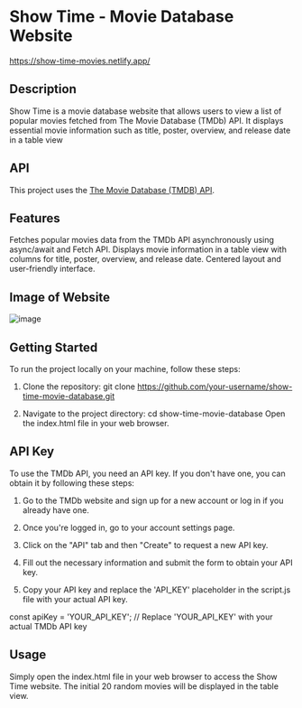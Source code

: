 # Show Time - Movie Database Website

https://show-time-movies.netlify.app/

## Description

Show Time is a movie database website that allows users to view a list of popular movies fetched from The Movie Database (TMDb) API. It displays essential movie information such as title, poster, overview, and release date in a table view

## API

This project uses the [The Movie Database (TMDB) API](https://developers.themoviedb.org/3/getting-started/introduction).

## Features

Fetches popular movies data from the TMDb API asynchronously using async/await and Fetch API.
Displays movie information in a table view with columns for title, poster, overview, and release date.
Centered layout and user-friendly interface.

## Image of Website

![image](https://github.com/user-attachments/assets/1c80ee63-28b2-4621-8819-ae95c01bbed3)

## Getting Started

To run the project locally on your machine, follow these steps:

1. Clone the repository:
   git clone https://github.com/your-username/show-time-movie-database.git

2. Navigate to the project directory:
   cd show-time-movie-database
   Open the index.html file in your web browser.

## API Key

To use the TMDb API, you need an API key. If you don't have one, you can obtain it by following these steps:

1. Go to the TMDb website and sign up for a new account or log in if you already have one.

2. Once you're logged in, go to your account settings page.

3. Click on the "API" tab and then "Create" to request a new API key.

4. Fill out the necessary information and submit the form to obtain your API key.

5. Copy your API key and replace the 'API_KEY' placeholder in the script.js file with your actual API key.

const apiKey = 'YOUR_API_KEY'; // Replace 'YOUR_API_KEY' with your actual TMDb API key

## Usage

Simply open the index.html file in your web browser to access the Show Time website. The initial 20 random movies will be displayed in the table view.
